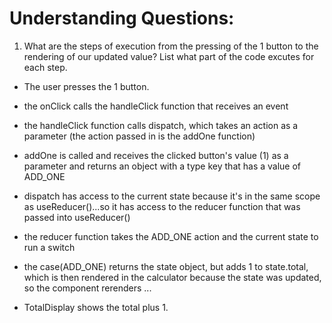 # Understanding Questions:
1. What are the steps of execution from the pressing of the 1 button to the rendering of our updated value? List what part of the code excutes for each step.
* The user presses the 1 button.
* the onClick calls the handleClick function that receives an event
* the handleClick function calls dispatch, which takes an action as a parameter (the action passed in is the addOne function)
* addOne is called and receives the clicked button's value (1) as a parameter and returns an object with a type key that has a value of ADD_ONE
* dispatch has access to the current state because it's in the same scope as useReducer()...so it has access to the reducer function that was passed into useReducer()
* the reducer function takes the ADD_ONE action and the current state to run a switch
* the case(ADD_ONE) returns the state object, but adds 1 to state.total, which is then rendered in the calculator because the state was updated, so the component rerenders
...

* TotalDisplay shows the total plus 1.

